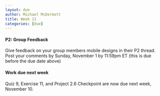 ```yaml
---
layout: due
author: Michael McDermott
title: Week 11
categories: [due]
---
```

#### P2: Group Feedback
Give feedback on your group members mobile designs in their P2 thread. Post your comments by <span class="due">Sunday, November 1 by 11:59pm ET</span> (this is due before the due date above)

#### Work due next week
Quiz 9, Exercise 11, and Project 2.6 Checkpoint are now due next week, November 10.
